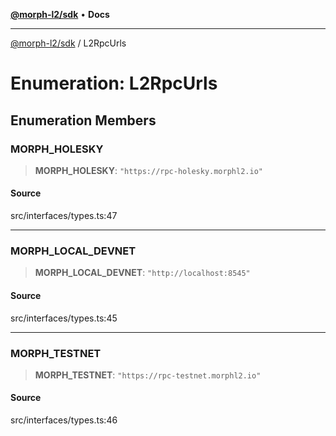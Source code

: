 [**@morph-l2/sdk**](../globals.md) • **Docs**

***

[@morph-l2/sdk](../globals.md) / L2RpcUrls

# Enumeration: L2RpcUrls

## Enumeration Members

### MORPH\_HOLESKY

> **MORPH\_HOLESKY**: `"https://rpc-holesky.morphl2.io"`

#### Source

src/interfaces/types.ts:47

***

### MORPH\_LOCAL\_DEVNET

> **MORPH\_LOCAL\_DEVNET**: `"http://localhost:8545"`

#### Source

src/interfaces/types.ts:45

***

### MORPH\_TESTNET

> **MORPH\_TESTNET**: `"https://rpc-testnet.morphl2.io"`

#### Source

src/interfaces/types.ts:46
